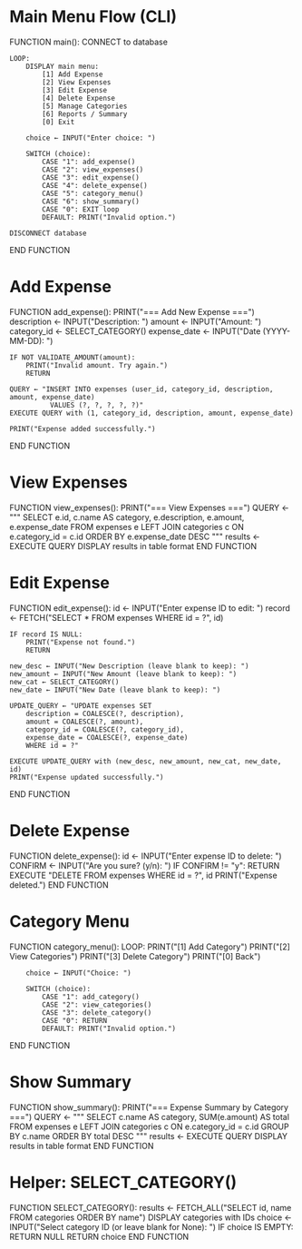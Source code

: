 # Main Menu Flow (CLI)

FUNCTION main():
    CONNECT to database

    LOOP:
        DISPLAY main menu:
            [1] Add Expense
            [2] View Expenses
            [3] Edit Expense
            [4] Delete Expense
            [5] Manage Categories
            [6] Reports / Summary
            [0] Exit

        choice ← INPUT("Enter choice: ")

        SWITCH (choice):
            CASE "1": add_expense()
            CASE "2": view_expenses()
            CASE "3": edit_expense()
            CASE "4": delete_expense()
            CASE "5": category_menu()
            CASE "6": show_summary()
            CASE "0": EXIT loop
            DEFAULT: PRINT("Invalid option.")
    
    DISCONNECT database
END FUNCTION


# Add Expense

FUNCTION add_expense():
    PRINT("=== Add New Expense ===")
    description ← INPUT("Description: ")
    amount ← INPUT("Amount: ")
    category_id ← SELECT_CATEGORY()
    expense_date ← INPUT("Date (YYYY-MM-DD): ")

    IF NOT VALIDATE_AMOUNT(amount):
        PRINT("Invalid amount. Try again.")
        RETURN

    QUERY ← "INSERT INTO expenses (user_id, category_id, description, amount, expense_date)
              VALUES (?, ?, ?, ?, ?)"
    EXECUTE QUERY with (1, category_id, description, amount, expense_date)

    PRINT("Expense added successfully.")
END FUNCTION


# View Expenses

FUNCTION view_expenses():
    PRINT("=== View Expenses ===")
    QUERY ← """
        SELECT e.id, c.name AS category, e.description, e.amount, e.expense_date
        FROM expenses e
        LEFT JOIN categories c ON e.category_id = c.id
        ORDER BY e.expense_date DESC
    """
    results ← EXECUTE QUERY
    DISPLAY results in table format
END FUNCTION


# Edit Expense

FUNCTION edit_expense():
    id ← INPUT("Enter expense ID to edit: ")
    record ← FETCH("SELECT * FROM expenses WHERE id = ?", id)

    IF record IS NULL:
        PRINT("Expense not found.")
        RETURN

    new_desc ← INPUT("New Description (leave blank to keep): ")
    new_amount ← INPUT("New Amount (leave blank to keep): ")
    new_cat ← SELECT_CATEGORY()
    new_date ← INPUT("New Date (leave blank to keep): ")

    UPDATE_QUERY ← "UPDATE expenses SET 
        description = COALESCE(?, description),
        amount = COALESCE(?, amount),
        category_id = COALESCE(?, category_id),
        expense_date = COALESCE(?, expense_date)
        WHERE id = ?"

    EXECUTE UPDATE_QUERY with (new_desc, new_amount, new_cat, new_date, id)
    PRINT("Expense updated successfully.")
END FUNCTION


# Delete Expense

FUNCTION delete_expense():
    id ← INPUT("Enter expense ID to delete: ")
    CONFIRM ← INPUT("Are you sure? (y/n): ")
    IF CONFIRM != "y": RETURN
    EXECUTE "DELETE FROM expenses WHERE id = ?", id
    PRINT("Expense deleted.")
END FUNCTION


# Category Menu

FUNCTION category_menu():
    LOOP:
        PRINT("[1] Add Category")
        PRINT("[2] View Categories")
        PRINT("[3] Delete Category")
        PRINT("[0] Back")

        choice ← INPUT("Choice: ")

        SWITCH (choice):
            CASE "1": add_category()
            CASE "2": view_categories()
            CASE "3": delete_category()
            CASE "0": RETURN
            DEFAULT: PRINT("Invalid option.")
END FUNCTION


# Show Summary

FUNCTION show_summary():
    PRINT("=== Expense Summary by Category ===")
    QUERY ← """
        SELECT c.name AS category, SUM(e.amount) AS total
        FROM expenses e
        LEFT JOIN categories c ON e.category_id = c.id
        GROUP BY c.name
        ORDER BY total DESC
    """
    results ← EXECUTE QUERY
    DISPLAY results in table format
END FUNCTION


# Helper: SELECT_CATEGORY()

FUNCTION SELECT_CATEGORY():
    results ← FETCH_ALL("SELECT id, name FROM categories ORDER BY name")
    DISPLAY categories with IDs
    choice ← INPUT("Select category ID (or leave blank for None): ")
    IF choice IS EMPTY:
        RETURN NULL
    RETURN choice
END FUNCTION


